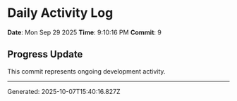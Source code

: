 # Daily Activity Log

**Date**: Mon Sep 29 2025
**Time**: 9:10:16 PM
**Commit**: 9

## Progress Update

This commit represents ongoing development activity.

---
Generated: 2025-10-07T15:40:16.827Z
